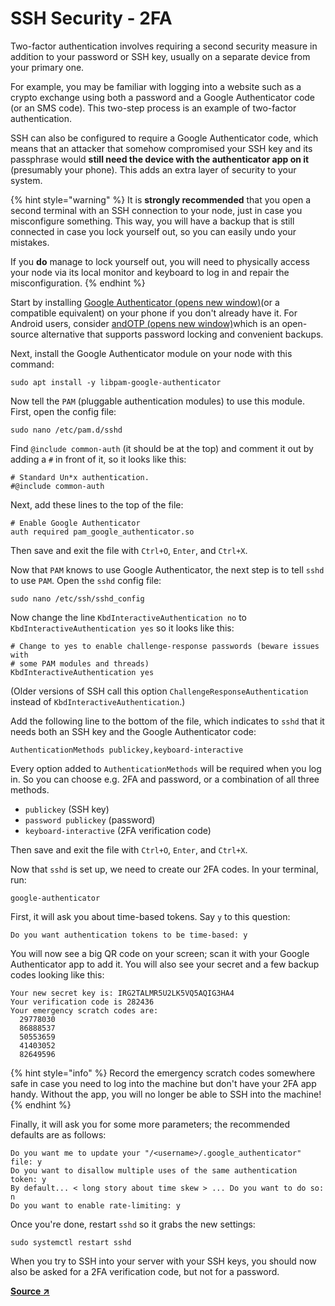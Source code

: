 # SSH Security - 2FA

Two-factor authentication involves requiring a second security measure in addition to your password or SSH key, usually on a separate device from your primary one.

For example, you may be familiar with logging into a website such as a crypto exchange using both a password and a Google Authenticator code (or an SMS code). This two-step process is an example of two-factor authentication.

SSH can also be configured to require a Google Authenticator code, which means that an attacker that somehow compromised your SSH key and its passphrase would **still need the device with the authenticator app on it** (presumably your phone). This adds an extra layer of security to your system.

{% hint style="warning" %}
It is **strongly recommended** that you open a second terminal with an SSH connection to your node, just in case you misconfigure something. This way, you will have a backup that is still connected in case you lock yourself out, so you can easily undo your mistakes.

If you **do** manage to lock yourself out, you will need to physically access your node via its local monitor and keyboard to log in and repair the misconfiguration.
{% endhint %}

Start by installing [Google Authenticator (opens new window)](https://play.google.com/store/apps/details?id=com.google.android.apps.authenticator2\&hl=en\_US\&gl=US)(or a compatible equivalent) on your phone if you don't already have it. For Android users, consider [andOTP (opens new window)](https://play.google.com/store/apps/details?id=org.shadowice.flocke.andotp\&hl=en\_US\&gl=US)which is an open-source alternative that supports password locking and convenient backups.

Next, install the Google Authenticator module on your node with this command:

```
sudo apt install -y libpam-google-authenticator
```

Now tell the `PAM` (pluggable authentication modules) to use this module. First, open the config file:

```
sudo nano /etc/pam.d/sshd
```

Find `@include common-auth` (it should be at the top) and comment it out by adding a `#` in front of it, so it looks like this:

```
# Standard Un*x authentication.
#@include common-auth
```

Next, add these lines to the top of the file:

```
# Enable Google Authenticator
auth required pam_google_authenticator.so
```

Then save and exit the file with `Ctrl+O`, `Enter`, and `Ctrl+X`.

Now that `PAM` knows to use Google Authenticator, the next step is to tell `sshd` to use `PAM`. Open the `sshd` config file:

```
sudo nano /etc/ssh/sshd_config
```

Now change the line `KbdInteractiveAuthentication no` to `KbdInteractiveAuthentication yes` so it looks like this:

```
# Change to yes to enable challenge-response passwords (beware issues with
# some PAM modules and threads)
KbdInteractiveAuthentication yes
```

(Older versions of SSH call this option `ChallengeResponseAuthentication` instead of `KbdInteractiveAuthentication`.)

Add the following line to the bottom of the file, which indicates to `sshd` that it needs both an SSH key and the Google Authenticator code:

```
AuthenticationMethods publickey,keyboard-interactive
```

Every option added to `AuthenticationMethods` will be required when you log in. So you can choose e.g. 2FA and password, or a combination of all three methods.

* `publickey` (SSH key)
* `password publickey` (password)
* `keyboard-interactive` (2FA verification code)

Then save and exit the file with `Ctrl+O`, `Enter`, and `Ctrl+X`.

Now that `sshd` is set up, we need to create our 2FA codes. In your terminal, run:

```
google-authenticator
```

First, it will ask you about time-based tokens. Say `y` to this question:

```
Do you want authentication tokens to be time-based: y
```

You will now see a big QR code on your screen; scan it with your Google Authenticator app to add it. You will also see your secret and a few backup codes looking like this:

```
Your new secret key is: IRG2TALMR5U2LK5VQ5AQIG3HA4
Your verification code is 282436
Your emergency scratch codes are:
  29778030
  86888537
  50553659
  41403052
  82649596
```

{% hint style="info" %}
Record the emergency scratch codes somewhere safe in case you need to log into the machine but don't have your 2FA app handy. Without the app, you will no longer be able to SSH into the machine!
{% endhint %}

Finally, it will ask you for some more parameters; the recommended defaults are as follows:

```
Do you want me to update your "/<username>/.google_authenticator" file: y
Do you want to disallow multiple uses of the same authentication token: y
By default... < long story about time skew > ... Do you want to do so: n
Do you want to enable rate-limiting: y
```

Once you're done, restart `sshd` so it grabs the new settings:

```
sudo systemctl restart sshd
```

When you try to SSH into your server with your SSH keys, you should now also be asked for a 2FA verification code, but not for a password.

[**Source ↗**](https://docs.rocketpool.net/guides/node/securing-your-node.html#optional-enable-two-factor-authentication)
